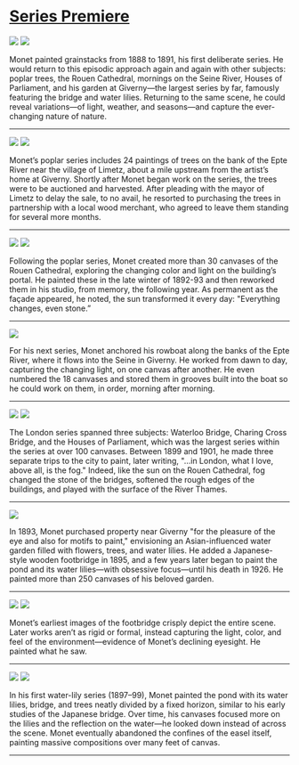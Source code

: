 # [Series Premiere](http://artstories.artsmia.org/#/stories/1167)

![](http://cdn.dx.artsmia.org/thumbs/tn_2014_TDX_MIAArtStories_280.jpg)
![](http://cdn.dx.artsmia.org/thumbs/tn_mia_4000201.jpg)

Monet painted grainstacks from 1888 to 1891, his first deliberate series. He would return to this episodic approach again and again with other subjects: poplar trees, the Rouen Cathedral, mornings on the Seine River, Houses of Parliament, and his garden at Giverny—the largest series by far, famously featuring the bridge and water lilies. Returning to the same scene, he could reveal variations—of light, weather, and seasons—and capture the ever-changing nature of nature.

---

![](http://cdn.dx.artsmia.org/thumbs/tn_2014_TDX_MIAArtStories_281.jpg)
![](http://cdn.dx.artsmia.org/thumbs/tn_2014_TDX_MIAArtStories_266.jpg)

Monet’s poplar series includes 24 paintings of trees on the bank of the Epte River near the village of Limetz, about a mile upstream from the artist’s home at Giverny. Shortly after Monet began work on the series, the trees were to be auctioned and harvested. After pleading with the mayor of Limetz to delay the sale, to no avail, he resorted to purchasing the trees in partnership with a local wood merchant, who agreed to leave them standing for several more months. 

---

![](http://cdn.dx.artsmia.org/thumbs/tn_2014_TDX_MIAArtStories_274.jpg)
![](http://cdn.dx.artsmia.org/thumbs/tn_2014_TDX_MIAArtStories_267.jpg)

Following the poplar series, Monet created more than 30 canvases of the Rouen Cathedral, exploring the changing color and light on the building’s portal. He painted these in the late winter of 1892-93 and then reworked them in his studio, from memory, the following year. As permanent as the façade appeared, he noted, the sun transformed it every day: "Everything changes, even stone.”

---

![](http://cdn.dx.artsmia.org/thumbs/tn_2014_TDX_MIAArtStories_270.jpg)

For his next series, Monet anchored his rowboat along the banks of the Epte River, where it flows into the Seine in Giverny. He worked from dawn to day, capturing the changing light, on one canvas after another. He even numbered the 18 canvases and stored them in grooves built into the boat so he could work on them, in order, morning after morning.

---

![](http://cdn.dx.artsmia.org/thumbs/tn_2014_TDX_MIAArtStories_273.jpg)
![](http://cdn.dx.artsmia.org/thumbs/tn_2014_TDX_MIAArtStories_286.jpg)

The London series spanned three subjects: Waterloo Bridge, Charing Cross Bridge, and the Houses of Parliament, which was the largest series within the series at over 100 canvases. Between 1899 and 1901, he made three separate trips to the city to paint, later writing, "…in London, what I love, above all, is the fog." Indeed, like the sun on the Rouen Cathedral, fog changed the stone of the bridges, softened the rough edges of the buildings, and played with the surface of the River Thames.

---

![](http://cdn.dx.artsmia.org/thumbs/tn_2014_TDX_MIAArtStories_261.jpg)

In 1893, Monet purchased property near Giverny "for the pleasure of the eye and also for motifs to paint," envisioning an Asian-influenced water garden filled with flowers, trees, and water lilies. He added a Japanese-style wooden footbridge in 1895, and a few years later began to paint the pond and its water lilies—with obsessive focus—until his death in 1926. He painted more than 250 canvases of his beloved garden.

---

![](http://cdn.dx.artsmia.org/thumbs/tn_2014_TDX_MIAArtStories_268.jpg)
![](http://cdn.dx.artsmia.org/thumbs/tn_mia_5003951.jpg)

Monet’s earliest images of the footbridge crisply depict the entire scene. Later works aren’t as rigid or formal, instead capturing the light, color, and feel of the environment—evidence of Monet’s declining eyesight. He painted what he saw.

---

![](http://cdn.dx.artsmia.org/thumbs/tn_2014_TDX_MIAArtStories_269.jpg)
![](http://cdn.dx.artsmia.org/thumbs/tn_2014_TDX_MIAArtStories_371.jpg)

In his first water-lily series (1897–99), Monet painted the pond with its water lilies, bridge, and trees neatly divided by a fixed horizon, similar to his early studies of the Japanese bridge. Over time, his canvases focused more on the lilies and the reflection on the water—he looked down instead of across the scene. Monet eventually abandoned the confines of the easel itself, painting massive compositions over many feet of canvas.

---
